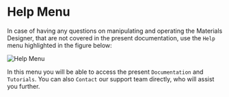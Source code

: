 # Help Menu

In case of having any questions on manipulating and operating the Materials Designer, that are not covered in the present documentation, use the `Help` menu highlighted in the figure below:
 
![Help Menu](../../images/materials-designer/help-menu.png "Help Menu")

In this menu you will be able to access the present `Documentation` and `Tutorials`. You can also `Contact` our support team directly, who will assist you further. 
